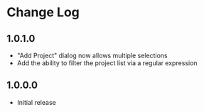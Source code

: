 # Change Log

## 1.0.1.0
* "Add Project" dialog now allows multiple selections
* Add the ability to filter the project list via a regular expression

## 1.0.0.0
* Initial release

